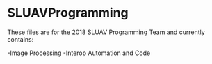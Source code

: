 # SLUAVProgramming

These files are for the 2018 SLUAV Programming Team and currently contains:

-Image Processing
-Interop Automation and Code
